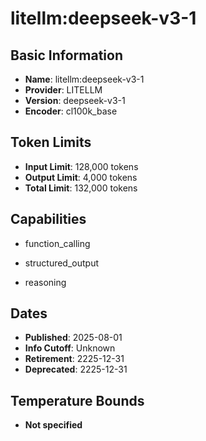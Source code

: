 # litellm:deepseek-v3-1

## Basic Information
- **Name**: litellm:deepseek-v3-1
- **Provider**: LITELLM
- **Version**: deepseek-v3-1
- **Encoder**: cl100k_base

## Token Limits
- **Input Limit**: 128,000 tokens
- **Output Limit**: 4,000 tokens
- **Total Limit**: 132,000 tokens

## Capabilities


- function_calling

- structured_output

- reasoning



## Dates
- **Published**: 2025-08-01
- **Info Cutoff**: Unknown
- **Retirement**: 2225-12-31
- **Deprecated**: 2225-12-31

## Temperature Bounds

- **Not specified**





